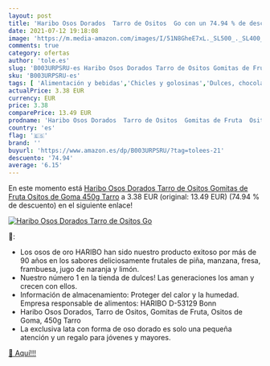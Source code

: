 ```yaml
---
layout: post
title: 'Haribo Osos Dorados  Tarro de Ositos  Go con un 74.94 % de descuento'
date: 2021-07-12 19:18:08
image: 'https://m.media-amazon.com/images/I/51N8GheE7xL._SL500_._SL400_.jpg'
comments: true
category: ofertas
author: 'tole.es'
slug: 'B003URPSRU-es Haribo Osos Dorados Tarro de Ositos Gomitas de Fruta...'
sku: 'B003URPSRU-es'
tags: [ 'Alimentación y bebidas','Chicles y golosinas','Dulces, chocolates y chicles','Golosinas','haribo', ]
actualPrice: 3.38 EUR
currency: EUR
price: 3.38
comparePrice: 13.49 EUR
prodname: 'Haribo Osos Dorados  Tarro de Ositos  Gomitas de Fruta  Ositos de Goma  450g Tarro'
country: 'es'
flag: '🇪🇸'
brand: ''
buyurl: 'https://www.amazon.es/dp/B003URPSRU/?tag=tolees-21'
descuento: '74.94'
average: '6.15'
---
```


En este momento está [Haribo Osos Dorados  Tarro de Ositos  Gomitas de Fruta  Ositos de Goma  450g Tarro](https://www.amazon.es/dp/B003URPSRU/?tag=tolees-21) a 3.38 EUR (original: 13.49 EUR) (74.94 %  de descuento) en el siguiente enlace!

[![Haribo Osos Dorados  Tarro de Ositos  Go](https://m.media-amazon.com/images/I/51N8GheE7xL._SL500_._SL400_.jpg)](https://www.amazon.es/dp/B003URPSRU/?tag=tolees-21)

🔎:

- Los osos de oro HARIBO han sido nuestro producto exitoso por más de 90 años en los sabores deliciosamente frutales de piña, manzana, fresa, frambuesa, jugo de naranja y limón.
- Nuestro número 1 en la tienda de dulces! Las generaciones los aman y crecen con ellos.
- Información de almacenamiento: Proteger del calor y la humedad. Empresa responsable de alimentos: HARIBO D-53129 Bonn
- Haribo Osos Dorados, Tarro de Ositos, Gomitas de Fruta, Ositos de Goma, 450g Tarro
- La exclusiva lata con forma de oso dorado es solo una pequeña atención y un regalo para jóvenes y mayores.

[🛒 Aquí!!!](https://www.amazon.es/dp/B003URPSRU/?tag=tolees-21)
